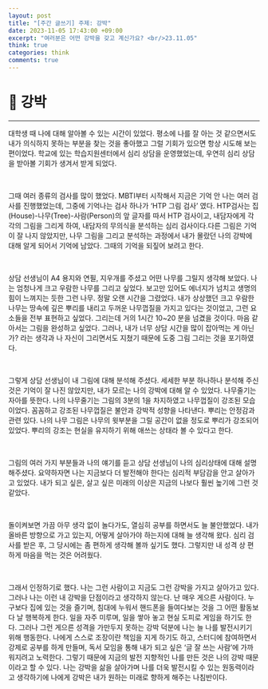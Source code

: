 ```yaml
---
layout: post
title: "[주간 글쓰기] 주제: 강박"
date: 2023-11-05 17:43:00 +09:00
excerpt: "여러분은 어떤 강박을 갖고 계신가요? <br/>23.11.05"
think: true
categories: think
comments: true
---
```

# 📌 강박
---------------------------

<!-- <figure>
    <a href="/assets/img/cs/2022-08-07/server.png"><img src="/assets/img/cs/2022-08-08/server.png"></a>    
    <figcaption style="text-align:center"></figcaption>
</figure> -->

대학생 때 나에 대해 알아볼 수 있는 시간이 있었다. 평소에 나를 잘 아는 것 같으면서도 내가 의식하지 못하는 부분을 찾는 것을 좋아했고 그럴 기회가 있으면 항상 시도해 보는 편이었다. 학교에 있는 학습지원센터에서 심리 상담을 운영했었는데, 우연히 심리 상담을 받아볼 기회가 생겨서 받게 되었다.

<br/>

그때 여러 종류의 검사를 많이 했었다. MBTI부터 시작해서 지금은 기억 안 나는 여러 검사를 진행했었는데, 그중에 기억나는 검사 하나가 ‘HTP 그림 검사’ 였다. HTP검사는 집(House)-나무(Tree)-사람(Person)의 앞 글자를 따서 HTP 검사이고, 내담자에게 각각의 그림을 그리게 하여, 내담자의 무의식을 분석하는 심리 검사이다.다른 그림은 기억이 잘 나지 않았지만, 나무 그림을 그리고 분석하는 과정에서 내가 몰랐던 나의 강박에 대해 알게 되어서 기억에 남았다. 그때의 기억을 되짚어 보려고 한다.

<br/>

상담 선생님이 A4 용지와 연필, 지우개를 주셨고 어떤 나무를 그릴지 생각해 보았다. 나는 엄청나게 크고 우람한 나무를 그리고 싶었다. 보고만 있어도 에너지가 넘치고 생명의 힘이 느껴지는 듯한 그런 나무. 정말 오랜 시간을 그렸었다. 내가 상상했던 크고 우람한 나무는 땅속에 깊은 뿌리를 내리고 두꺼운 나무껍질을 가지고 있다는 것이었고, 그런 요소들을 전부 표현하고 싶었다. 그리는데 거의 1시간 10~20 분을 넘겼을 것이다. 마음 같아서는 그림을 완성하고 싶었다. 그러나, 내가 너무 상담 시간을 많이 잡아먹는 게 아닌가? 라는 생각과 나 자신이 그리면서도 지쳤기 때문에 도중 그림 그리는 것을 포기하였다.

<br/>

그렇게 상담 선생님이 내 그림에 대해 분석해 주셨다. 세세한 부분 하나하나 분석해 주신 것은 기억이 잘 나진 않았지만, 내가 모르는 나의 강박에 대해 알 수 있었다. 나무줄기는 자아를 뜻한다. 나의 나무줄기는 그림의 3분의 1을 차지하였고 나무껍질이 강조된 모습이었다. 꼼꼼하고 강조된 나무껍질은 불안과 강박적 성향을 나타낸다. 뿌리는 안정감과 관련 있다. 나의 나무 그림은 나무의 윗부분을 그릴 공간이 없을 정도로 뿌리가 강조되어 있었다. 뿌리의 강조는 현실을 유지하기 위해 애쓰는 상태라 볼 수 있다고 한다.

<br/>

그림의 여러 가지 부분들과 나의 얘기를 듣고 상담 선생님이 나의 심리상태에 대해 설명해주셨다. 요약하자면 나는 지금보다 더 발전해야 한다는 심리적 부담감을 안고 살아가고 있었다. 내가 되고 싶은, 살고 싶은 미래의 이상은 지금의 나보다 훨씬 높기에 그런 것 같았다.

<br/>

돌이켜보면 가끔 아무 생각 없이 놀다가도, 열심히 공부를 하면서도 늘 불안했었다. 내가 올바른 방향으로 가고 있는지, 어떻게 살아가야 하는지에 대해 늘 생각해 왔다. 심리 검사를 받은 후, 그 당시에는 좀 편하게 생각해 볼까 싶기도 했다. 그렇지만 내 성격 상 편하게 마음을 먹는 것은 어려웠다.

<br/>

그래서 인정하기로 했다. 나는 그런 사람이고 지금도 그런 강박을 가지고 살아가고 있다. 그러나 나는 이런 내 강박을 단점이라고 생각하지 않는다. 난 매우 게으른 사람이다. 누구보다 집에 있는 것을 즐기며, 침대에 누워서 핸드폰을 들여다보는 것을 그 어떤 활동보다 날 행복하게 한다. 일을 자주 미루며, 일을 쌓아 놓고 현실 도피로 게임을 하기도 한다. 그러나 그런 게으른 성격을 가만두지 못하는 강박 덕분에 나는 늘 나를 발전시키기 위해 행동한다. 나에게 스스로 조장이란 책임을 지게 하기도 하고, 스터디에 참여하면서 강제로 공부를 하게 만들며, 독서 모임을 통해 내가 되고 싶은 ‘글 잘 쓰는 사람’에 가까워지려고 노력한다. 그렇기 때문에 지금의 발전 지향적인 나를 만든 것은 나의 강박 때문이라고 할 수 있다. 나는 강박을 삶을 살아가며 나를 더욱 발전시킬 수 있는 원동력이라고 생각하기에 나에게 강박은 내가 원하는 미래로 향하게 해주는 나침반이다.

<br/>
<br/>
<br/>
<br/>


[jekyll-docs]: https://jekyllrb.com/docs/home
[jekyll-gh]:   https://github.com/jekyll/jekyll
[jekyll-talk]: https://talk.jekyllrb.com/

